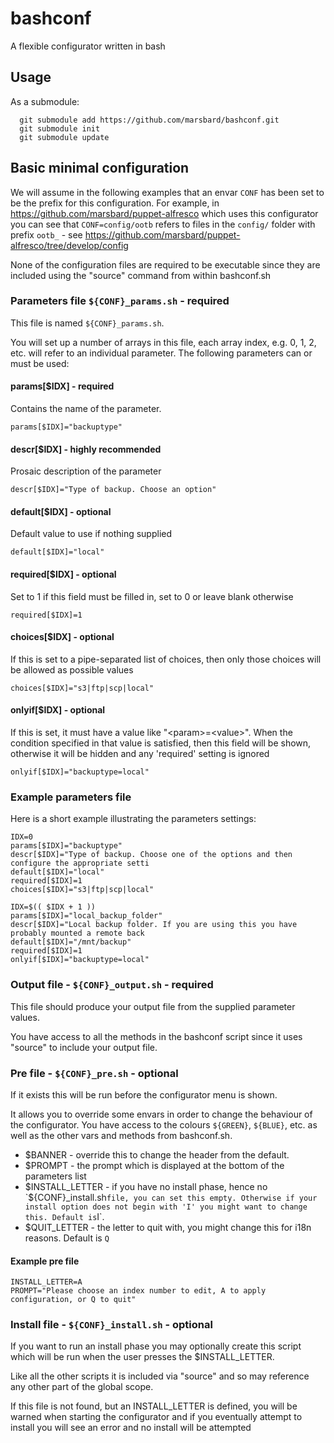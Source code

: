# bashconf
A flexible configurator written in bash

## Usage

As a submodule: 
```
  git submodule add https://github.com/marsbard/bashconf.git
  git submodule init
  git submodule update
```

## Basic minimal configuration

We will assume in the following examples that an envar `CONF` 
has been set to be the prefix for this configuration. For example, 
in https://github.com/marsbard/puppet-alfresco which uses this 
configurator you can see that `CONF=config/ootb` refers to files
in the `config/` folder with prefix `ootb_` - see 
https://github.com/marsbard/puppet-alfresco/tree/develop/config

None of the configuration files are required to be executable
since they are included using the "source" command from within
bashconf.sh

### Parameters file `${CONF}_params.sh` - required

This file is named `${CONF}_params.sh`.

You will set up a number of arrays in this file, each array index, 
e.g. 0, 1, 2, etc. will refer to an individual parameter. The following
parameters can or must be used:

#### params[$IDX] - required

Contains the name of the parameter.
```
params[$IDX]="backuptype"
```

#### descr[$IDX] - highly recommended

Prosaic description of the parameter
```
descr[$IDX]="Type of backup. Choose an option"
```

#### default[$IDX] - optional

Default value to use if nothing supplied
```
default[$IDX]="local"
```

#### required[$IDX] - optional

Set to 1 if this field must be filled in, set to 0 or leave blank otherwise
```
required[$IDX]=1
```

#### choices[$IDX] - optional

If this is set to a pipe-separated list of choices, then only those choices
will be allowed as possible values
```
choices[$IDX]="s3|ftp|scp|local"
```

#### onlyif[$IDX] - optional

If this is set, it must have a value like "&lt;param&gt;=&lt;value&gt;". When
the condition specified in that value is satisfied, then this field will be 
shown, otherwise it will be hidden and any 'required' setting is ignored
```
onlyif[$IDX]="backuptype=local"
```

### Example parameters file

Here is a short example illustrating the parameters settings:
```
IDX=0
params[$IDX]="backuptype"
descr[$IDX]="Type of backup. Choose one of the options and then configure the appropriate setti
default[$IDX]="local"
required[$IDX]=1
choices[$IDX]="s3|ftp|scp|local"

IDX=$(( $IDX + 1 ))
params[$IDX]="local_backup_folder"
descr[$IDX]="Local backup folder. If you are using this you have probably mounted a remote back
default[$IDX]="/mnt/backup"
required[$IDX]=1
onlyif[$IDX]="backuptype=local"

```


### Output file - `${CONF}_output.sh` - required

This file should produce your output file from the supplied parameter values.

You have access to all the methods in the bashconf script since it uses "source"
to include your output file.


### Pre file - `${CONF}_pre.sh` - optional

If it exists this will be run before the configurator menu is shown.

It allows you to override some envars in order to change the behaviour of the configurator.
You have access to the colours `${GREEN}`, `${BLUE}`, etc. as well as the other vars and 
methods from bashconf.sh.

* $BANNER - override this to change the header from the default. 
* $PROMPT - the prompt which is displayed at the bottom of the parameters list
* $INSTALL_LETTER - if you have no install phase, hence no `${CONF}_install.sh` file, you can set this empty. Otherwise if your install option does not begin with 'I' you might want to change this. Default is `I`.
* $QUIT_LETTER - the letter to quit with, you might change this for i18n reasons. Default is `Q`

#### Example pre file
```
INSTALL_LETTER=A
PROMPT="Please choose an index number to edit, A to apply configuration, or Q to quit"
```

### Install file - `${CONF}_install.sh` - optional

If you want to run an install phase you may optionally create this script which 
will be run when the user presses the $INSTALL_LETTER.

Like all the other scripts it is included via "source" and so may reference 
any other part of the global scope.

If this file is not found, but an INSTALL_LETTER is defined, you will be 
warned when starting the configurator and if you eventually attempt to install
you will see an error and no install will be attempted
